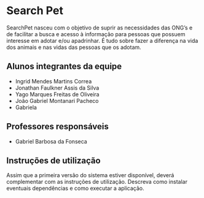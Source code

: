 # Search Pet
SearchPet nasceu com o objetivo de suprir as necessidades das ONG’s e de facilitar a busca e acesso à informação para pessoas que possuem interesse em adotar e/ou apadrinhar. 
É tudo sobre fazer a diferença na vida dos animais e nas vidas das pessoas que os adotam.

## Alunos integrantes da equipe

* Ingrid Mendes Martins Correa
* Jonathan Faulkner Assis da Silva
* Yago Marques Freitas de Oliveira
* João Gabriel Montanari Pacheco
* Gabriela

## Professores responsáveis

* Gabriel Barbosa da Fonseca


## Instruções de utilização

Assim que a primeira versão do sistema estiver disponível, deverá complementar com as instruções de utilização. Descreva como instalar eventuais dependências e como executar a aplicação.
